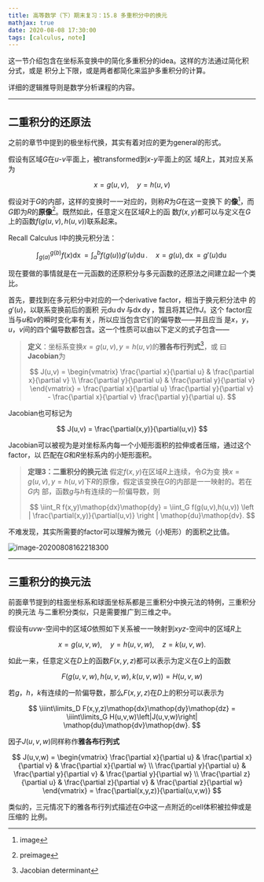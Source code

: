 ```yaml
---
title: 高等数学（下）期末复习：15.8 多重积分中的换元
mathjax: true
date: 2020-08-08 17:30:00
tags: [calculus, note]
---
```


这一节介绍包含在坐标系变换中的简化多重积分的idea。这样的方法通过简化积分式，或是
积分上下限，或是两者都简化来监护多重积分的计算。

详细的逻辑推导则是数学分析课程的内容。

<!--more-->

---

## 二重积分的还原法

之前的章节中提到的极坐标代换，其实有着对应的更为general的形式。

假设有区域$G$在$u\text{-}v$平面上，被transformed到$x\text{-}y$平面上的区
域$R$上，其对应关系为

$$
x=g(u,v),\quad y=h(u,v)
$$

假设对于$G$的内部，这样的变换时一一对应的，则称$R$为$G$在这一变换下
的**像**[^1]，而$G$即为$R$的**原像**[^2]。既然如此，任意定义在区域$R$上的函
数$f(x,y)$都可以与定义在$G$上的函数$f(g(u,v),h(u,v))$联系起来。

Recall Calculus Ⅰ中的换元积分法：

$$
\int_{g(a)}^{g(b)} f(x)\mathop{dx} =
\int_a^b f(g(u))g'(u)\mathop{du}.
\quad
x=g(u),\mathop{dx}=g'(u)\mathop{du}
$$

现在要做的事情就是在一元函数的还原积分与多元函数的还原法之间建立起一个类比。

首先，要找到在多元积分中对应的一个derivative factor，相当于换元积分法中
的$g'(u)$，以联系变换前后的面积
元$\mathop{du}\mathop{dv}$与$\mathop{dx}\mathop{dy}$，暂且将其记作$J$。这个
factor应当与$u$和$v$的瞬时变化率有关，所以应当包含它们的偏导数——并且应当
是$x$，$y$，$u$，$v$间的四个偏导数都包含。这一个性质可以由以下定义的式子包含——

> **定义**：坐标系变换$x=g(u,v),y=h(u,v)$的**雅各布行列式**[^3]，或
> 曰**Jacobian**为
>
> $$
> J(u,v) =
> \begin{vmatrix}
> \frac{\partial x}{\partial u} &
> \frac{\partial x}{\partial v} \\
> \frac{\partial y}{\partial u} &
> \frac{\partial y}{\partial v}
> \end{vmatrix} =
> \frac{\partial x}{\partial u}
> \frac{\partial y}{\partial v} -
> \frac{\partial x}{\partial v}
> \frac{\partial y}{\partial u}.
> $$

Jacobian也可标记为

$$
J(u,v) = \frac{\partial(x,y)}{\partial(u,v)}
$$

Jacobian可以被视为是对坐标系内每一个小矩形面积的拉伸或者压缩，通过这个factor，以
匹配在$G$和$R$坐标系内的小矩形面积。

> **定理3：二重积分的换元法** 假定$f(x,y)$在区域$R$上连续，令$G$为变
> 换$x=g(u,v),y=h(u,v)$下$R$的原像，假定该变换在$G$的内部是一一映射的。若在$G$内
> 部，函数$g$与$h$有连续的一阶偏导数，则
>
> $$
> \iint_R f(x,y)\mathop{dx}\mathop{dy} =
> \iint_G f(g(u,v),h(u,v))
> \left | \frac{\partial(x,y)}{\partial(u,v)} \right |
> \mathop{du}\mathop{dv}.
> $$

不难发现，其实所需要的factor可以理解为微元（小矩形）的面积之比值。

![image-20200808162218300](https://gitee.com/SamuelHuang2019/figure-bed/raw/master/img/20200808162243-Jacobian.png)

---

## 三重积分的换元法

前面章节提到的柱面坐标系和球面坐标系都是三重积分中换元法的特例，三重积分的换元法
与二重积分类似，只是需要推广到三维之中。

假设有$uvw$-空间中的区域$G$依照如下关系被一一映射到$xyz$-空间中的区域$R$上

$$
x=g(u,v,w),\quad y=h(u,v,w),\quad z=k(u,v,w).
$$

如此一来，任意定义在$D$上的函数$F(x,y,z)$都可以表示为定义在$G$上的函数

$$
F(g(u,v,w),h(u,v,w),k(u,v,w)) = H(u,v,w)
$$

若$g$，$h$，$k$有连续的一阶偏导数，那么$F(x,y,z)$在$D$上的积分可以表示为

$$
\iiint\limits_D F(x,y,z)\mathop{dx}\mathop{dy}\mathop{dz} =
\iiint\limits_G H(u,v,w)\left|J(u,v,w)\right|
\mathop{du}\mathop{dv}\mathop{dw}.
$$

因子$J(u,v,w)$同样称作**雅各布行列式**

$$
J(u,v,w) =
\begin{vmatrix}
    \frac{\partial x}{\partial u} &
    \frac{\partial x}{\partial v} &
    \frac{\partial x}{\partial w} \\
    \frac{\partial y}{\partial u} &
    \frac{\partial y}{\partial v} &
    \frac{\partial y}{\partial w} \\
    \frac{\partial z}{\partial u} &
    \frac{\partial z}{\partial v} &
    \frac{\partial z}{\partial w}
\end{vmatrix} =
\frac{\partial(x,y,z)}{\partial(u,v,w)}
$$

类似的，三元情况下的雅各布行列式描述在$G$中这一点附近的cell体积被拉伸或是压缩的
比例。

[^1]: image

[^2]: preimage

[^3]: Jacobian determinant
